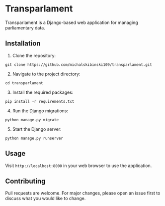 # Transparlament

Transparlament is a Django-based web application for managing parliamentary data.

## Installation

1. Clone the repository:

```
git clone https://github.com/michalskibinski109/transparlament.git
```

2. Navigate to the project directory:

```
cd transparlament
```

3. Install the required packages:

```
pip install -r requirements.txt
```

4. Run the Django migrations:

```
python manage.py migrate
```

5. Start the Django server:

```
python manage.py runserver
```

## Usage

Visit `http://localhost:8000` in your web browser to use the application.

## Contributing

Pull requests are welcome. For major changes, please open an issue first to discuss what you would like to change.
